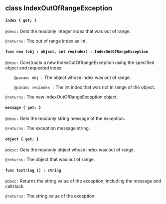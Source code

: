 ## class IndexOutOfRangeException

#### ```index { get; }```


```@desc:``` Gets the readonly integer index that was out of range.

```@returns:``` The out of range index as int.

#### ```func new (obj : object, int reqindex) : IndexOutOfRangeException```


```@desc:``` Constructs a new IndexOutOfRangeException using the specified object and requested index.

```    @param: obj :``` The object whose index was out of range.

```    @param: reqindex :``` The int index that was not in range of the object.

```@returns:``` The new IndexOutOfRangeException object.

#### ```message { get; }```


```@desc:``` Gets the readonly string message of the exception.

```@returns:``` The exception message string.

#### ```object { get; }```


```@desc:``` Gets the readonly object whose index was out of range.

```@returns:``` The object that was out of range.

#### ```func tostring () : string```


```@desc:``` Returns the string value of the exception, including the message and callstack.

```@returns:``` The string value of the exception.

